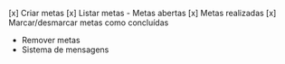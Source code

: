 [x] Criar metas
[x] Listar metas
    - Metas abertas
    [x] Metas realizadas
[x] Marcar/desmarcar metas como concluídas
- Remover metas
- Sistema de mensagens
